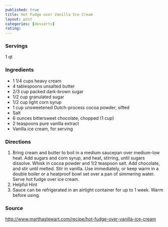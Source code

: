 ```yaml
---
published: true
title: Hot Fudge over Vanilla Ice Cream
layout: post
categories: [desserts]
rating: 
---
```

### Servings
1 qt

### Ingredients
- 1 1/4 cups heavy cream
- 4 tablespoons unsalted butter
- 2/3 cup packed dark-brown sugar
- 1/2 cup granulated sugar
- 1/2 cup light corn syrup
- 1 cup unsweetened Dutch-process cocoa powder, sifted
- Salt
- 6 ounces bittersweet chocolate, chopped (1 cup)
- 2 teaspoons pure vanilla extract
- Vanilla ice cream, for serving




### Directions
1. Bring cream and butter to boil in a medium saucepan over medium-low heat. Add sugars and corn syrup, and heat, stirring, until sugars dissolve. Whisk in cocoa powder and 1/2 teaspoon salt. Add chocolate, and stir until melted. Stir in vanilla. Use immediately, or keep warm in a double boiler or a heatproof bowl set over a pan of simmering water. Serve hot fudge over ice cream.
2. Helpful Hint
3. Sauce can be refrigerated in an airtight container for up to 1 week. Warm before using.

### Source
<a href="http://www.marthastewart.com/recipe/hot-fudge-over-vanilla-ice-cream" target="new">http://www.marthastewart.com/recipe/hot-fudge-over-vanilla-ice-cream</a>

